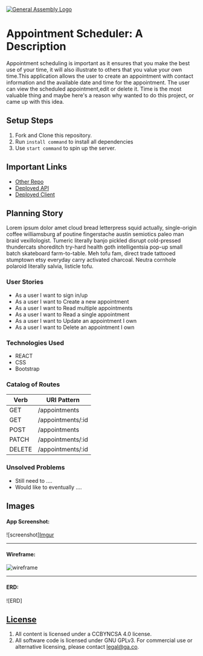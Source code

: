 [![General Assembly Logo](https://camo.githubusercontent.com/1a91b05b8f4d44b5bbfb83abac2b0996d8e26c92/687474703a2f2f692e696d6775722e636f6d2f6b6538555354712e706e67)](https://generalassemb.ly/education/web-development-immersive)

# Appointment Scheduler: A Description

 Appointment scheduling is important as it ensures that you make the best use of your time, it will also illustrate to others that you value your own time.This application allows the user to create an appointment with contact information and the available date and time for the appointment. The user can view the scheduled appointment,edit or delete it. Time is the most valuable thing and maybe here's a reason why wanted to do this project, or came up with this idea.


## Setup Steps

1.  Fork and Clone this repository.
1.  Run `install command` to install all dependencies
1.  Use `start command` to spin up the server.

## Important Links

-   [Other Repo](www.link.com)
-   [Deployed API](www.link.com)
-   [Deployed Client](www.link.com)

## Planning Story

Lorem ipsum dolor amet cloud bread letterpress squid actually, single-origin coffee williamsburg af poutine fingerstache austin semiotics paleo man braid vexillologist. Tumeric literally banjo pickled disrupt cold-pressed thundercats shoreditch try-hard health goth intelligentsia pop-up small batch skateboard farm-to-table. Meh tofu fam, direct trade tattooed stumptown etsy everyday carry activated charcoal. Neutra cornhole polaroid literally salvia, listicle tofu.

### User Stories

-   As a user I want to sign in/up
-   As a user I want to Create a new appointment
-   As a user I want to Read multiple appointments
-   As a user I want to Read a single appointment
-   As a user I want to Update an appointment I own
-   As a user I want to Delete an appointment I own

### Technologies Used

-   REACT
-   CSS
-   Bootstrap


### Catalog of Routes

Verb         |	URI Pattern
------------ | -------------
GET | /appointments
GET | /appointments/:id
POST | /appointments
PATCH | /appointments/:id
DELETE | /appointments/:id

### Unsolved Problems

-   Still need to ....
-   Would like to eventually ....

## Images

#### App Screenshot:
![screenshot][Imgur](https://imgur.com/8zIX9Qy)

---

#### Wireframe:
![wireframe](https://imgur.com/txjctuA)

---

#### ERD:
![ERD] 

## [License](LICENSE)

1.  All content is licensed under a CC­BY­NC­SA 4.0 license.
1.  All software code is licensed under GNU GPLv3. For commercial use or
    alternative licensing, please contact legal@ga.co.
